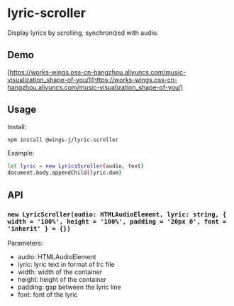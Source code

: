 # lyric-scroller

Display lyrics by scrolling, synchronized with audio.

## Demo

[https://works-wings.oss-cn-hangzhou.aliyuncs.com/music-visualization_shape-of-you/](https://works-wings.oss-cn-hangzhou.aliyuncs.com/music-visualization_shape-of-you/)

## Usage

Install:

```sh
npm install @wings-j/lyric-scroller
```

Example:

```sh
let lyric = new LyricsScroller(audio, text)
document.body.appendChild(lyric.dom)
```

## API

### `new LyricScroller(audio: HTMLAudioElement, lyric: string, { width = '100%', height = '100%', padding = '20px 0', font = 'inherit' } = {})`

Parameters:

- audio: HTMLAudioElement
- lyric: lyric text in format of lrc file
- width: width of the container
- height: height of the container
- padding: gap between the lyric line
- font: font of the lyric
